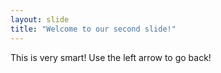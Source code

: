 ```yaml
---
layout: slide
title: "Welcome to our second slide!"
---
```

This is very smart!
Use the left arrow to go back!

